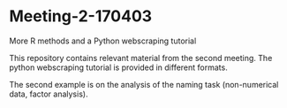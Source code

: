 # Meeting-2-170403
More R methods and a Python webscraping tutorial

This repository contains relevant material from the second meeting. The python webscraping tutorial is provided in different formats.

The second example is on the analysis of the naming task (non-numerical data, factor analysis).
